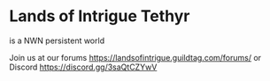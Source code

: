 # Lands of Intrigue Tethyr
is a NWN persistent world

Join us at our forums https://landsofintrigue.guildtag.com/forums/ or Discord https://discord.gg/3saQtCZYwV

